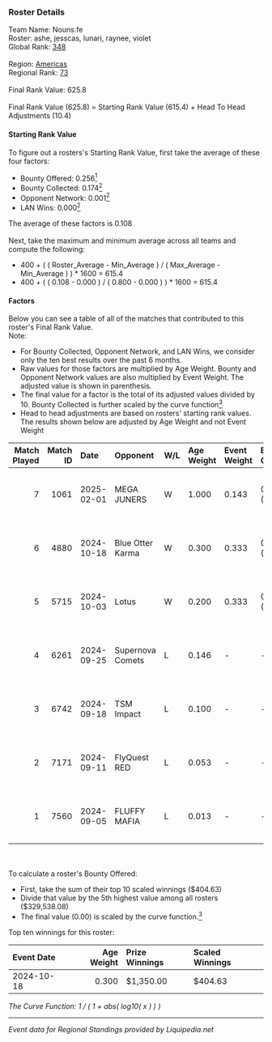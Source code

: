 ### Roster Details<br />
Team Name: Nouns.fe<br />
Roster: ashe, jesscas, lunari, raynee, violet<br />
Global Rank: [348](../standings_global.md)<br />
<br />
Region: [Americas]( ../standings_americas.md)<br />
Regional Rank: [73]( ../standings_americas.md)<br />
<br />
Final Rank Value:  625.8<br />
<br />
Final Rank Value (625.8) = Starting Rank Value (615.4) + Head To Head Adjustments (10.4)<br />

#### Starting Rank Value<br />
To figure out a rosters's Starting Rank Value, first take the average of these four factors:<br />
- Bounty Offered: 0.256[<sup>1</sup>](#table2)
- Bounty Collected: 0.174[<sup>2</sup>](#table1)
- Opponent Network: 0.001[<sup>2</sup>](#table1)
- LAN Wins: 0.000[<sup>2</sup>](#table1)

The average of these factors is 0.108<br />
<br />
Next, take the maximum and minimum average across all teams and compute the following:<br />
- 400 + ( ( Roster_Average - Min_Average ) / ( Max_Average - Min_Average ) ) * 1600 = 615.4
- 400 + ( ( 0.108 - 0.000 ) / ( 0.800 - 0.000 ) ) * 1600 = 615.4


#### Factors<br />
Below you can see a table of all of the matches that contributed to this roster's Final Rank Value.<br />
Note:<br />

- For Bounty Collected, Opponent Network, and LAN Wins, we consider only the ten best results over the past 6 months.
- Raw values for those factors are multiplied by Age Weight. Bounty and Opponent Network values are also multiplied by Event Weight. The adjusted value is shown in parenthesis.
- The final value for a factor is the total of its adjusted values divided by 10. Bounty Collected is further scaled by the curve function[<sup>3</sup>](#curveFunction)
- Head to head adjustments are based on rosters' starting rank values. The results shown below are adjusted by Age Weight and not Event Weight
<span id="table1"></span><br />


| Match Played | Match ID | Date       | Opponent         | W/L | Age Weight | Event Weight | Bounty Collected | Opponent Network | LAN Wins  | H2H Adj. | Roster                                   |
| -: | -: | :- | :- | :- | :- | :- | :- | :- | :- | -: | :- |
|            7 |     1061 | 2025-02-01 | MEGA JUNERS      | W   | 1.000      | 0.143        | 0.000 (0.000)    | 0.047 (0.007)    | 0 (0.000) |     6.93 | ashe, jesscas, lunari, raynee, violet    |
|            6 |     4880 | 2024-10-18 | Blue Otter Karma | W   | 0.300      | 0.333        | 0.001 (0.000)    | 0.005 (0.001)    | 0 (0.000) |     4.52 | ashe, jesscas, katalyyst, lunari, raynee |
|            5 |     5715 | 2024-10-03 | Lotus            | W   | 0.200      | 0.333        | 0.001 (0.000)    | 0.003 (0.000)    | 0 (0.000) |     3.02 | ashe, jesscas, katalyyst, lunari, raynee |
|            4 |     6261 | 2024-09-25 | Supernova Comets | L   | 0.146      | -            | -                | -                | -         |    -1.56 | ashe, jesscas, katalyyst, lunari, raynee |
|            3 |     6742 | 2024-09-18 | TSM Impact       | L   | 0.100      | -            | -                | -                | -         |    -1.55 | ashe, jesscas, katalyyst, lunari, raynee |
|            2 |     7171 | 2024-09-11 | FlyQuest RED     | L   | 0.053      | -            | -                | -                | -         |    -0.74 | ashe, jesscas, katalyyst, lunari, raynee |
|            1 |     7560 | 2024-09-05 | FLUFFY MAFIA     | L   | 0.013      | -            | -                | -                | -         |    -0.20 | ashe, Chowdzz, jesscas, lunari, raynee   |

<br />
<span id="table2"></span><br />
To calculate a roster's Bounty Offered:<br />

- First, take the sum of their top 10 scaled winnings ($404.63)
- Divide that value by the 5th highest value among all rosters ($329,538.08)
- The final value (0.00) is scaled by the curve function.[<sup>3</sup>](#curveFunction)

Top ten winnings for this roster:<br />

| Event Date | Age Weight | Prize Winnings | Scaled Winnings |
| :- | -: | :- | :- |
| 2024-10-18 |      0.300 | $1,350.00      | $404.63         |


<span id="curveFunction"></span>_The Curve Function: 1 / ( 1 + abs( log10( x ) ) )_<br />

---
_Event data for Regional Standings provided by Liquipedia.net_<br />
